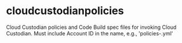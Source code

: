 # cloudcustodianpolicies

Cloud Custodian policies and Code Build spec files for invoking Cloud Custodian. Must include Account ID in the name, e.g., 'policies-<account-id>.yml'

